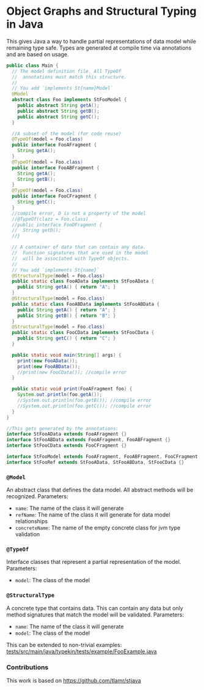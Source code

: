# Object Graphs and Structural Typing in Java

This gives Java a way to handle partial representations of data model while remaining type safe. 
Types are generated at compile time via annotations and are based on usage.

```java
public class Main {
  // The model definition file. All TypeOf
  //  annotations must match this structure.
  //
  // You add `implements St{name}Model`
  @Model
  abstract class Foo implements StFooModel {
    public abstract String getA();
    public abstract String getB();
    public abstract String getC();
  }

  //A subset of the model (for code reuse)
  @TypeOf(model = Foo.class)
  public interface FooAFragment {
    String getA();
  }
  @TypeOf(model = Foo.class)
  public interface FooABFragment {
    String getA();
    String getB();
  }
  @TypeOf(model = Foo.class)
  public interface FooCFragment {
    String getC();
  }
  //compile error, D is not a property of the model
  //@TypeOf(clazz = Foo.class)
  //public interface FooDFragment {
  //  String getD();
  //}

  // A container of data that can contain any data.
  //  Function signatures that are used in the model
  //  will be associated with TypeOf objects.
  //
  // You add `implements St{name}`
  @StructuralType(model = Foo.class)
  public static class FooAData implements StFooAData {
    public String getA() { return "A"; }
  }
  @StructuralType(model = Foo.class)
  public static class FooABData implements StFooABData {
    public String getA() { return "A"; }
    public String getB() { return "B"; }
  }
  @StructuralType(model = Foo.class)
  public static class FooCData implements StFooCData {
    public String getC() { return "C"; }
  }

  public static void main(String[] args) {
    print(new FooAData());
    print(new FooABData());
    //print(new FooCData()); //compile error
  }

  public static void print(FooAFragment foo) {
    System.out.println(foo.getA());
    //System.out.println(foo.getB()); //compile error
    //System.out.println(foo.getC()); //compile error
  }
}

//This gets generated by the annotations:
interface StFooAData extends FooAFragment {}
interface StFooABData extends FooAFragment, FooABFragment {}
interface StFooCData extends FooCFragment {}

interface StFooModel extends FooAFragment, FooABFragment, FooCFragment {}
interface StFooRef extends StFooAData, StFooABData, StFooCData {}
```

### `@Model`
An abstract class that defines the data model. All abstract methods will be recognized.
Parameters:
- `name`: The name of the class it will generate
- `refName`: The name of the class it will generate for data model relationships
- `concreteName`: The name of the empty concrete class for jvm type validation
### `@TypeOf`
Interface classes that represent a partial representation of the model. 
Parameters:
- `model`: The class of the model
### `@StructuralType`
A concrete type that contains data. This can contain any data but only method signatures 
that match the model will be validated.
Parameters:
- `name`: The name of the class it will generate
- `model`: The class of the model



This can be extended to non-trivial examples:
[tests/src/main/java/typekin/tests/example/FooExample.java](tests/src/main/java/typekin/tests/example/FooExample.java)

### Contributions
This work is based on https://github.com/tlamr/stjava
